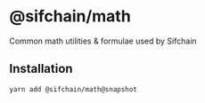 # @sifchain/math

Common math utilities & formulae used by Sifchain

## Installation

```sh
yarn add @sifchain/math@snapshot
```
